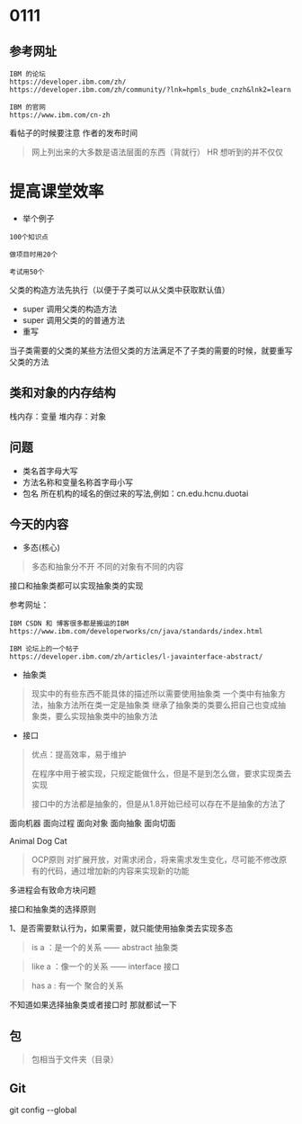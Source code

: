 # 0111
## 参考网址
```$xslt
IBM 的论坛
https://developer.ibm.com/zh/
https://developer.ibm.com/zh/community/?lnk=hpmls_bude_cnzh&lnk2=learn
```
```$xslt
IBM 的官网
https://www.ibm.com/cn-zh
```

看帖子的时候要注意 作者的发布时间

> 网上列出来的大多数是语法层面的东西（背就行）
> HR 想听到的并不仅仅

# 提高课堂效率
 - 举个例子
 ```$xslt
100个知识点

做项目时用20个

考试用50个
```

父类的构造方法先执行（以便于子类可以从父类中获取默认值）

- super 调用父类的构造方法
- super 调用父类的的普通方法
- 重写

当子类需要的父类的某些方法但父类的方法满足不了子类的需要的时候，就要重写父类的方法

## 类和对象的内存结构

栈内存：变量
堆内存：对象

## 问题
- 类名首字母大写
- 方法名称和变量名称首字母小写
- 包名 所在机构的域名的倒过来的写法,例如：cn.edu.hcnu.duotai

## 今天的内容

- 多态(核心)

> 多态和抽象分不开
> 不同的对象有不同的内容
>

接口和抽象类都可以实现抽象类的实现

参考网址：
```https  
IBM CSDN 和 博客很多都是搬运的IBM
https://www.ibm.com/developerworks/cn/java/standards/index.html
```
```$xslt  
IBM 论坛上的一个帖子
https://developer.ibm.com/zh/articles/l-javainterface-abstract/
```
- 抽象类

> 现实中的有些东西不能具体的描述所以需要使用抽象类
> 一个类中有抽象方法，抽象方法所在类一定是抽象类
> 继承了抽象类的类要么把自己也变成抽象类，要么实现抽象类中的抽象方法

- 接口

> 优点：提高效率，易于维护
>
> 在程序中用于被实现，只规定能做什么，但是不是到怎么做，要求实现类去实现
>
> 接口中的方法都是抽象的，但是从1.8开始已经可以存在不是抽象的方法了

面向机器
面向过程
面向对象
面向抽象
面向切面

Animal
Dog
Cat

> OCP原则  对扩展开放，对需求闭合，将来需求发生变化，尽可能不修改原有的代码，通过增加新的内容来实现新的功能


多进程会有致命方块问题

接口和抽象类的选择原则

1、是否需要默认行为，如果需要，就只能使用抽象类去实现多态

>is a ：是一个的关系     —— abstract 抽象类

>like a ：像一个的关系   —— interface  接口

>has a : 有一个    聚合的关系

不知道如果选择抽象类或者接口时  那就都试一下

## 包

> 包相当于文件夹（目录）


## Git

git config --global







